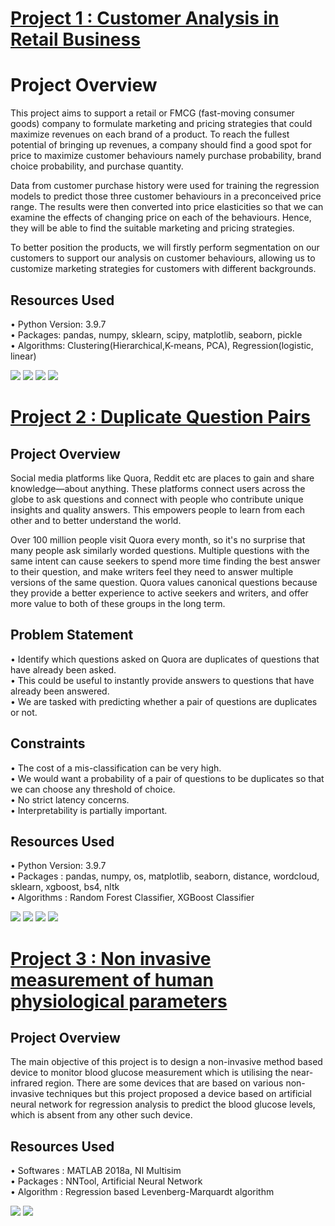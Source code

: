 # [Project 1 : Customer Analysis in Retail Business](https://github.com/shashi-shekhars/shashi_portfolio/tree/main/Customer%20Analysis)

# Project Overview
This project aims to support a retail or FMCG (fast-moving consumer goods) company to formulate marketing and pricing strategies that could maximize revenues on each brand of a product. To reach the fullest potential of bringing up revenues, a company should find a good spot for price to maximize customer behaviours namely purchase probability, brand choice probability, and purchase quantity.

Data from customer purchase history were used for training the regression models to predict those three customer behaviours in a preconceived price range. The results were then converted into price elasticities so that we can examine the effects of changing price on each of the behaviours. Hence, they will be able to find the suitable marketing and pricing strategies.

To better position the products, we will firstly perform segmentation on our customers to support our analysis on customer behaviours, allowing us to customize marketing strategies for customers with different backgrounds.

## Resources Used
• Python Version: 3.9.7
<br/>• Packages: pandas, numpy, sklearn, scipy, matplotlib, seaborn, pickle
<br/>• Algorithms: Clustering(Hierarchical,K-means, PCA), Regression(logistic, linear)

![](https://github.com/shashi-shekhars/shashi_portfolio/blob/main/Images/seg_features_correlation.png)
![](https://github.com/shashi-shekhars/shashi_portfolio/blob/main/Images/K-means_pca.png)
![](https://github.com/shashi-shekhars/shashi_portfolio/blob/main/Images/average_pur_seg.png)
![](https://github.com/shashi-shekhars/shashi_portfolio/blob/main/Images/brand_5.png)

# [Project 2 : Duplicate Question Pairs](https://github.com/shashi-shekhars/shashi_portfolio/tree/main/Duplicate%20Question%20Pairs)

## Project Overview
Social media platforms like Quora, Reddit etc are places to gain and share knowledge—about anything. These platforms connect users across the globe to ask questions and connect with people who contribute unique insights and quality answers. This empowers people to learn from each other and to better understand the world.

Over 100 million people visit Quora every month, so it's no surprise that many people ask similarly worded questions. Multiple questions with the same intent can cause seekers to spend more time finding the best answer to their question, and make writers feel they need to answer multiple versions of the same question. Quora values canonical questions because they provide a better experience to active seekers and writers, and offer more value to both of these groups in the long term.

## Problem Statement
• Identify which questions asked on Quora are duplicates of questions that have already been asked.
<br/>• This could be useful to instantly provide answers to questions that have already been answered.
<br/>• We are tasked with predicting whether a pair of questions are duplicates or not.

## Constraints
• The cost of a mis-classification can be very high.
<br/>• We would want a probability of a pair of questions to be duplicates so that we can choose any threshold of choice.
<br/>• No strict latency concerns.
<br/>• Interpretability is partially important.

## Resources Used
• Python Version: 3.9.7 
<br/>• Packages : pandas, numpy, os, matplotlib, seaborn, distance, wordcloud, sklearn, xgboost, bs4, nltk 
<br/>• Algorithms : Random Forest Classifier, XGBoost Classifier

![](https://github.com/shashi-shekhars/shashi_portfolio/blob/main/Images/word_share.png)
![](https://github.com/shashi-shekhars/shashi_portfolio/blob/main/Images/word_cloud_d.png)
![](https://github.com/shashi-shekhars/shashi_portfolio/blob/main/Images/bivariate_analysis.png)
![](https://github.com/shashi-shekhars/shashi_portfolio/blob/main/Images/2D_t-SNE.png)

# [Project 3 : Non invasive measurement of human physiological parameters](https://github.com/shashi-shekhars/shashi_portfolio/blob/main/(ANN%20Model)%20Non-invasive.pdf)

## Project Overview
The main objective of this project is to design a non-invasive method based device to monitor blood glucose measurement which is utilising the near-infrared region. There are some devices that are based on various non-invasive techniques but this project proposed a device based on artificial neural network for regression analysis to predict the blood glucose levels, which is absent from any other such device.

## Resources Used
• Softwares : MATLAB 2018a, NI Multisim
<br/>• Packages : NNTool, Artificial Neural Network
<br/>• Algorithm : Regression based Levenberg-Marquardt algorithm

![](https://github.com/shashi-shekhars/shashi_portfolio/blob/main/Images/sensor_simu.png)
![](https://github.com/shashi-shekhars/shashi_portfolio/blob/main/Images/Regression.png)

